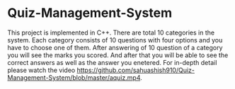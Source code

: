 # Quiz-Management-System
 This project is implemented in C++. There are total 10 categories in the system. Each category consists of 10 questions with four options and you have to choose one of them. After answering of 10 question of a category you will see the marks you scored. And after that you will be able to see the correct answers as well as the answer you enetered. For in-depth detail please watch the video https://github.com/sahuashish910/Quiz-Management-System/blob/master/aquiz.mp4.
